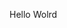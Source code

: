 Hello Wolrd










































































































































































































































































































































































































































































































































































































































































































































































































































































































































































































































































































































































































































































































































































































































































































































































































































































































































































































































































































































































































































































































































































































































































































































































































































































































































































































































































































































































































































































































































































































































































































































































































































































































































































































































































































































































































































































































































































































































































































































































































































































































































































































































































































































































































































































































































































































































































































































































































































































































































































































































































































































































































































